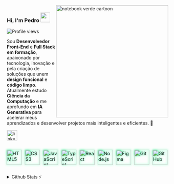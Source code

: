 <img src="https://cdn.jsdelivr.net/gh/pedrovyg/notebook-verde.png/notebook-verde.png" alt="notebook verde cartoon" width="350px" align="right"/>

### Hi, I'm Pedro <img src="https://media.giphy.com/media/hvRJCLFzcasrR4ia7z/giphy.gif" width="30">
<p align="left"> <img src="https://komarev.com/ghpvc/?username=pedrovyg&color=green" alt="Profile views" /> </p>

Sou **Desenvolvedor Front-End** e **Full Stack em formação**, apaixonado por tecnologia, inovação e pela criação de soluções que unem **design funcional** e **código limpo**. <br>
Atualmente estudo **Ciência da Computação** e me aprofundo em **IA Generativa** para acelerar meus aprendizados e desenvolver projetos mais inteligentes e eficientes. 🚀
 
<p align="left">
  <a href="https://www.linkedin.com/in/pedrovygotsky">
    <img src="https://img.shields.io/static/v1?message=LinkedIn&logo=linkedin&label=&color=0A66C2&logoColor=white&labelColor=&style=for-the-badge" height="32" alt="linkedin logo" />
  </a>
</p>

##

<div align="left" style="display: flex; flex-wrap: wrap; gap: 12px; margin-top: 10px;">
  <img src="https://cdn.jsdelivr.net/gh/devicons/devicon/icons/html5/html5-original.svg" height="45" alt="HTML5" title="HTML5" style="filter: drop-shadow(0 0 3px #00FF7F); transform: scale(1.05);"/>
  <img src="https://cdn.jsdelivr.net/gh/devicons/devicon/icons/css3/css3-original.svg" height="45" alt="CSS3" title="CSS3" style="filter: drop-shadow(0 0 3px #00FF7F); transform: scale(1.05);"/>
  <img src="https://cdn.jsdelivr.net/gh/devicons/devicon/icons/javascript/javascript-plain.svg" height="45" alt="JavaScript" title="JavaScript" style="filter: drop-shadow(0 0 3px #00FF7F); transform: scale(1.05);"/>
  <img src="https://cdn.jsdelivr.net/gh/devicons/devicon/icons/typescript/typescript-plain.svg" height="45" alt="TypeScript" title="TypeScript" style="filter: drop-shadow(0 0 3px #00FF7F); transform: scale(1.05);"/>
  <img src="https://cdn.jsdelivr.net/gh/devicons/devicon/icons/react/react-original.svg" height="45" alt="React" title="React" style="filter: drop-shadow(0 0 3px #00FF7F); transform: scale(1.05);"/>
  <img src="https://cdn.jsdelivr.net/gh/devicons/devicon/icons/nodejs/nodejs-original.svg" height="45" alt="Node.js" title="Node.js" style="filter: drop-shadow(0 0 3px #00FF7F); transform: scale(1.05);"/>
  <img src="https://cdn.jsdelivr.net/gh/devicons/devicon/icons/figma/figma-original.svg" height="45" alt="Figma" title="Figma" style="filter: drop-shadow(0 0 3px #00FF7F); transform: scale(1.05);"/>
  <img src="https://cdn.jsdelivr.net/gh/devicons/devicon/icons/git/git-original.svg" height="45" alt="Git" title="Git" style="filter: drop-shadow(0 0 3px #00FF7F); transform: scale(1.05);"/>
  <img src="https://cdn.jsdelivr.net/gh/devicons/devicon/icons/github/github-original.svg" height="45" alt="GitHub" title="GitHub" style="filter: drop-shadow(0 0 3px #00FF7F); transform: scale(1.05);"/>
</div>

##

<details>
  <summary>Github Stats ⚡</summary>

  <a href="#">
    <img 
      src="https://github-readme-stats.vercel.app/api?username=pedrovyg&theme=dark&show_icons=true&count_private=true&hide_border=true&rank_icon=github" 
      alt="Pedro Vygotsky GitHub stats" 
      height="180em"
    />
  </a>
  <a href="#">
    <img 
      src="https://github-readme-stats.vercel.app/api/top-langs/?username=pedrovyg&layout=compact&theme=dark&count_private=true&hide_border=true" 
      alt="Top Langs" 
      height="180em"
    />
  </a>
</details>
